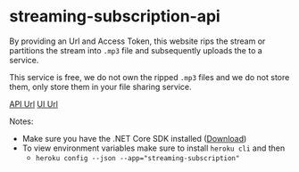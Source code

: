 # streaming-subscription-api

By providing an Url and Access Token, this website rips the stream or partitions the stream into `.mp3` file and subsequently uploads the to a service. 

This service is free, we do not own the ripped `.mp3` files and we do not store them, only store them in your file sharing service.

[API Url](https://streaming-subscription.herokuapp.com/)
[UI Url](https://stream-subscription-ui.herokuapp.com/)

Notes:
- Make sure you have the .NET Core SDK installed ([Download](https://www.microsoft.com/net/learn/get-started))
- To view environment variables make sure to install `heroku cli` and then
  - `heroku config --json --app="streaming-subscription"`
